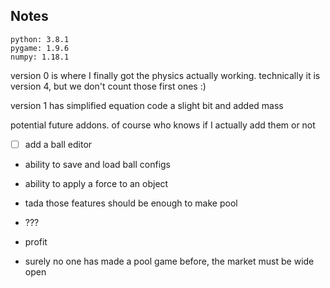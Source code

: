 ## Notes

```
python: 3.8.1
pygame: 1.9.6
numpy: 1.18.1
```

version 0 is where I finally got the physics actually working.
technically it is version 4, but we don't count those first ones :)

version 1 has simplified equation code a slight bit and added mass

potential future addons. of course who knows if I actually add them or not

- [ ] add a ball editor

- ability to save and load ball configs

- ability to apply a force to an object

- tada those features should be enough to make pool

- ???

- profit

- surely no one has made a pool game before, the market must be wide open


